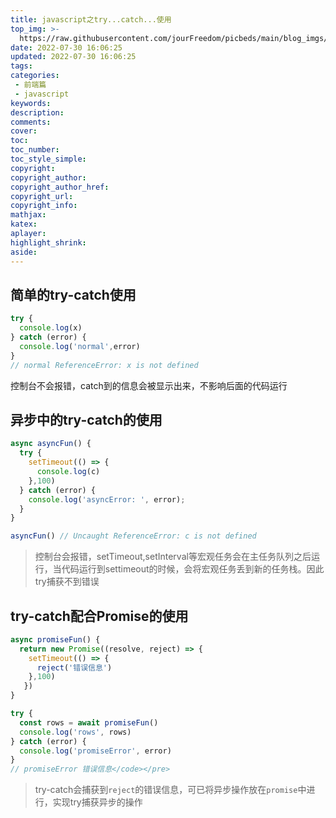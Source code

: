 ```yaml
---
title: javascript之try...catch...使用
top_img: >-
  https://raw.githubusercontent.com/jourFreedom/picbeds/main/blog_imgs/8ea16b280878493e8b07cd4f33c4b465_9b9b8903ca754025ae8507dbb805525a_thumb.jpg
date: 2022-07-30 16:06:25
updated: 2022-07-30 16:06:25
tags:
categories:
 - 前端篇
 - javascript
keywords:
description:
comments:
cover:
toc:
toc_number:
toc_style_simple:
copyright:
copyright_author:
copyright_author_href:
copyright_url:
copyright_info:
mathjax:
katex:
aplayer:
highlight_shrink:
aside:
---
```




## 简单的try-catch使用

```js
try {
  console.log(x)
} catch (error) {
  console.log('normal',error)
}
// normal ReferenceError: x is not defined
```

控制台不会报错，catch到的信息会被显示出来，不影响后面的代码运行

## 异步中的try-catch的使用

```js
async asyncFun() {
  try {
    setTimeout(() => {
      console.log(c)
    },100)
  } catch (error) {
    console.log('asyncError: ', error);
  }
}

asyncFun() // Uncaught ReferenceError: c is not defined
```

> 控制台会报错，setTimeout,setInterval等宏观任务会在主任务队列之后运行，当代码运行到settimeout的时候，会将宏观任务丢到新的任务栈。因此try捕获不到错误</p>

## try-catch配合Promise的使用

```js
async promiseFun() {
  return new Promise((resolve, reject) => {
    setTimeout(() => {
      reject('错误信息')
    },100)
   })
}

try {
  const rows = await promiseFun()
  console.log('rows', rows)
} catch (error) {
  console.log('promiseError', error)
}
// promiseError 错误信息</code></pre>
```

> try-catch会捕获到`reject`的错误信息，可已将异步操作放在`promise`中进行，实现try捕获异步的操作
